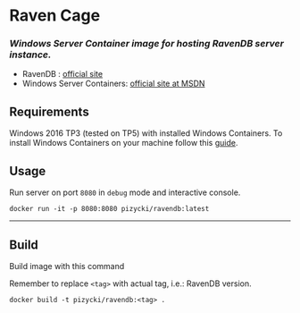 # Raven Cage
### _Windows Server Container image for hosting RavenDB server instance._

* RavenDB : [official site](https://ravendb.net/)
* Windows Server Containers: [official site at MSDN](https://msdn.microsoft.com/virtualization/windowscontainers/containers_welcome)

## Requirements

Windows 2016 TP3 (tested on TP5) with installed Windows Containers.
To install Windows Containers on your machine follow this [guide](https://msdn.microsoft.com/pl-pl/virtualization/windowscontainers/quick_start/quick_start_windows_server).

## Usage

Run server on port `8080` in `debug` mode and interactive console.

```
docker run -it -p 8080:8080 pizycki/ravendb:latest
```

---
## Build

Build image with this command

Remember to replace `<tag>` with actual tag, i.e.: RavenDB version.

```
docker build -t pizycki/ravendb:<tag> .
```

